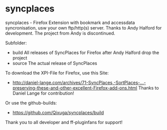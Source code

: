 syncplaces
==========

syncplaces - Firefox Extension with bookmark and accessdata syncronisation, usw your own ftp/http(s) server.
Thanks to Andy Halford for development. The project from Andy is discontinued.


Subfolder:
- build		All releases of SyncPlaces for Firefox after Andy Halford drop the project
- source		The actual release of SyncPlaces


To download the XPI-File for Firefox, use this Site:
- http://daniel-lange.com/archives/71-SyncPlaces,-SortPlaces-...-preserving-these-and-other-excellent-Firefox-add-ons.html
Thanks to Daniel Lange for contribution!

Or use the github-builds:
- https://github.com/Qixuga/syncplaces/build

Thank you to all developer and ff-pluginfans for support!
